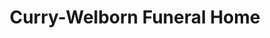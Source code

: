 ---
title: "Curry-Welborn Funeral Home"
url: /mount-pleasant/curry-welborn-funeral-home/
shop: Bestattungen
---